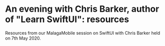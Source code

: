 # An evening with Chris Barker, author of "Learn SwiftUI": resources

Resources from our MalagaMobile session on SwiftUI with Chris Barker held on 7th May 2020.
